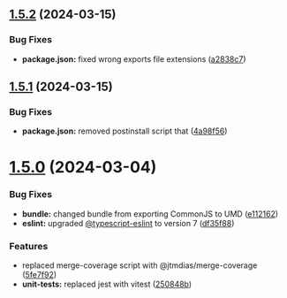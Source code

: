 ## [1.5.2](https://github.com/feedzai/react-a11y-tools/compare/v1.5.1...v1.5.2) (2024-03-15)


### Bug Fixes

* **package.json:** fixed wrong exports file extensions ([a2838c7](https://github.com/feedzai/react-a11y-tools/commit/a2838c787798a59bd0741e47d503fd55476ed184))

## [1.5.1](https://github.com/feedzai/react-a11y-tools/compare/v1.5.0...v1.5.1) (2024-03-15)


### Bug Fixes

* **package.json:** removed postinstall script that ([4a98f56](https://github.com/feedzai/react-a11y-tools/commit/4a98f56d67bfa9edf0d062174e41eea86898bd8f))

# [1.5.0](https://github.com/feedzai/react-a11y-tools/compare/v1.4.1...v1.5.0) (2024-03-04)


### Bug Fixes

* **bundle:** changed bundle from exporting CommonJS to UMD ([e112162](https://github.com/feedzai/react-a11y-tools/commit/e11216274997e92cefc503fe4467d5bd0b989d22))
* **eslint:** upgraded [@typescript-eslint](https://github.com/typescript-eslint) to version 7 ([df35f88](https://github.com/feedzai/react-a11y-tools/commit/df35f882f14784424134746e3561b5a82ce88b5f))


### Features

* replaced merge-coverage script with @jtmdias/merge-coverage ([5fe7f92](https://github.com/feedzai/react-a11y-tools/commit/5fe7f92e1006b219b4fed4ed21a0c5e1ec221217))
* **unit-tests:** replaced jest with vitest ([250848b](https://github.com/feedzai/react-a11y-tools/commit/250848b0836c0d9c2d220d4ed66686affcac673a))
